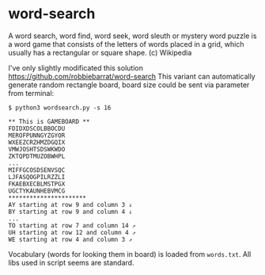 # word-search

A word search, word find, word seek, word sleuth or mystery word puzzle is a word game that consists of the letters of words placed in a grid, which usually has a rectangular or square shape. (c) Wikipedia

I've only slightly modificated this solution https://github.com/robbiebarrat/word-search
This variant can automatically generate random rectangle board, board size could be sent via parameter from terminal:

```
$ python3 wordsearch.py -s 16
```
```
** This is GAMEBOARD **
FDIDXDSCOLBBOCDU
MEROFPUNNGYZGYOR
WXEEZCRZHMZDGQIX
VMWJOSHTSDSWKWDO
ZKTQPDTMUZOBWHPL
...
MIFFGCOSDSENVSQC
LJFASQOGPILRZZLI
FKAEBXECBLMSTPGX
UGCTYKAUNHEBVMCG
**********************
AY starting at row 9 and column 3 ⇓
BY starting at row 9 and column 4 ⇓
...
TO starting at row 7 and column 14 ⇗
UH starting at row 12 and column 4 ⇗
WE starting at row 4 and column 3 ⇗
```

Vocabulary (words for looking them in board) is loaded from `words.txt`.
All libs used in script seems are standard.